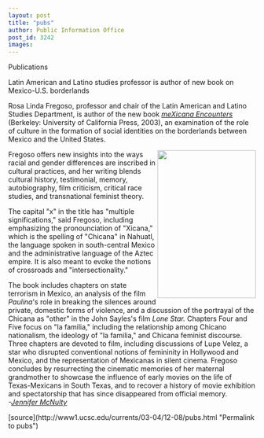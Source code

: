 ```yaml
---
layout: post
title: "pubs"
author: Public Information Office
post_id: 3242
images:
---
```


<p class="pagehead">
  Publications
</p>
<p class="sectionhead">
  Latin American and Latino studies professor is author of new book on Mexico-U.S. borderlands
</p>
<p>
  Rosa Linda Fregoso, professor and chair of the Latin American and Latino Studies Department, is author of the new book <i><a href="http://www.ucpress.edu/books/pages/9453.html">meXicana Encounters</a></i> (Berkeley: University of California Press, 2003), an examination of the role of culture in the formation of social identities on the borderlands between Mexico and the United States.<br>
</p>
<p>
  <img align="right" height="301" src="../art/fregoso_book_cover.200.jpg" width="200" alt="">Fregoso offers new insights into the ways racial and gender differences are inscribed in cultural practices, and her writing blends cultural history, testimonial, memory, autobiography, film criticism, critical race studies, and transnational feminist theory.<br>
</p>
<p>
  The capital "x" in the title has "multiple significations," said Fregoso, including emphasizing the pronounciation of "Xicana," which is the spelling of "Chicana" in Nahuatl, the language spoken in south-central Mexico and the administrative language of the Aztec empire. It is also meant to evoke the notions of crossroads and "intersectionality."<br>
</p>
<p>
  The book includes chapters on state terrorism in Mexico, an analysis of the film <i>Paulina</i>'s role in breaking the silences around private, domestic forms of violence, and a discussion of the portrayal of the Chicana as "other" in the John Sayles's film <i>Lone Star.</i> Chapters Four and Five focus on "la familia," including the relationship among Chicano nationalism, the ideology of "la familia," and Chicana feminist discourse. Three chapters are devoted to film, including discussions of Lupe Velez, a star who disrupted conventional notions of femininity in Hollywood and Mexico, and the representation of Mexicanas in silent cinema. Fregoso concludes by resurrecting the cinematic memories of her maternal grandmother to showcase the influence of early movies on the life of Texas-Mexicans in South Texas, and to recover a history of movie exhibition and spectatorship that has since disappeared from official memory.<br>
  <i>-<a href="mailto:jmcnulty@ucsc.edu">Jennifer McNulty</a></i>
</p>
<p>

</p>
<p>

</p>
[source](http://www1.ucsc.edu/currents/03-04/12-08/pubs.html "Permalink to pubs")
